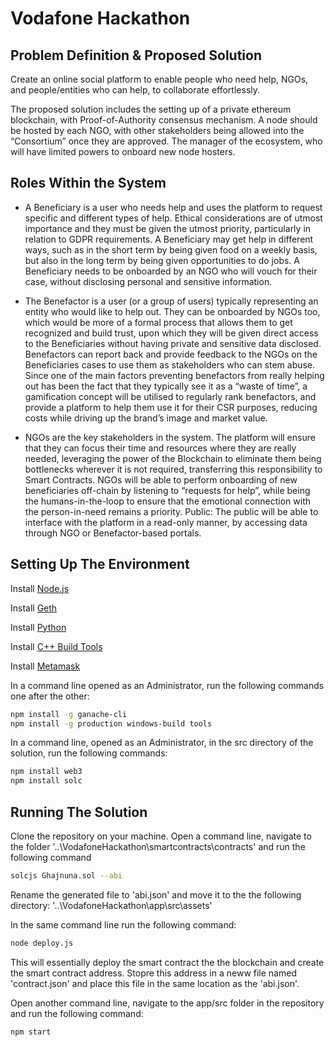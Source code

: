 # Vodafone Hackathon

## Problem Definition & Proposed Solution
Create an online social platform to enable people who need help, NGOs, and people/entities who can help, to collaborate effortlessly.

The proposed solution includes the setting up of a private ethereum blockchain, with Proof-of-Authority consensus mechanism. A node should be hosted by each NGO, with other stakeholders being allowed into the “Consortium” once they are approved. The manager of the ecosystem, who will have limited powers to onboard new node hosters.

## Roles Within the System

- A Beneficiary is a user who needs help and uses the platform to request specific and different types of help. Ethical considerations are of utmost importance and they must be given the utmost priority, particularly in relation to GDPR requirements.
A Beneficiary may get help in different ways, such as in the short term by being given food on a weekly basis, but also in the long term by being given opportunities to do jobs. A Beneficiary needs to be onboarded by an NGO who will vouch for their case, without disclosing personal and sensitive information.

- The Benefactor is a user (or a group of users) typically representing an entity who would like to help out. They can be onboarded by NGOs too, which would be more of a formal process that allows them to get recognized and build trust, upon which they will be given direct access to the Beneficiaries without having private and sensitive data disclosed. Benefactors can report back and provide feedback to the NGOs on the Beneficiaries cases to use them as stakeholders who can stem abuse. Since one of the main factors preventing benefactors from really helping out has been the fact that they typically see it as a “waste of time”, a gamification concept will be utilised to regularly rank benefactors, and provide a platform to help them use it for their CSR purposes, reducing costs while driving up the brand’s image and market value.

- NGOs are the key stakeholders in the system. The platform will ensure that they can focus their time and resources where they are really needed, leveraging the power of the Blockchain to eliminate them being bottlenecks wherever it is not required, transferring this responsibility to Smart Contracts. NGOs will be able to perform onboarding of new beneficiaries off-chain by listening to “requests for help”, while being the humans-in-the-loop to ensure that the emotional connection with the person-in-need remains a priority.
Public: The public will be able to interface with the platform in a read-only manner, by accessing data through NGO or Benefactor-based portals.

## Setting Up The Environment

Install [Node.js](https://nodejs.org/en/download/current/)

Install [Geth](https://geth.ethereum.org/downloads/)

Install [Python](https://www.python.org/downloads/)

Install [C++ Build Tools](https://www.microsoft.com/en-us/download/details.aspx?id=8279)

Install [Metamask](https://metamask.io/)

In a command line opened as an Administrator, run the following commands one after the other:

```bash
npm install -g ganache-cli
npm install -g production windows-build tools
```

In a command line, opened as an Administrator, in the src directory of the solution, run the following commands:

```bash
npm install web3
npm install solc
```

## Running The Solution

Clone the repository on your machine. Open a command line, navigate to the folder '..\VodafoneHackathon\smartcontracts\contracts' and run the following command

```bash
solcjs Ghajnuna.sol --abi
```

Rename the generated file to 'abi.json' and move it to the the following directory: '..\VodafoneHackathon\app\src\assets'

In the same command line run the following command:
```bash
node deploy.js
```

This will essentially deploy the smart contract the the blockchain and create the smart contract address. Stopre this address in a neww file named 'contract.json' and place this file in the same location as the 'abi.json'.

Open another command line, navigate to the app/src folder in the repository and run the following command:
```
npm start
```
